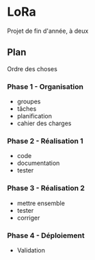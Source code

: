 # LoRa

Projet de fin d'année, à deux  

## Plan  

Ordre des choses

### Phase 1 - Organisation  

- groupes
- tâches
- planification
- cahier des charges

### Phase 2 - Réalisation 1  

- code
- documentation
- tester

### Phase 3 - Réalisation 2  

- mettre ensemble
- tester
- corriger

### Phase 4 - Déploiement

- Validation

